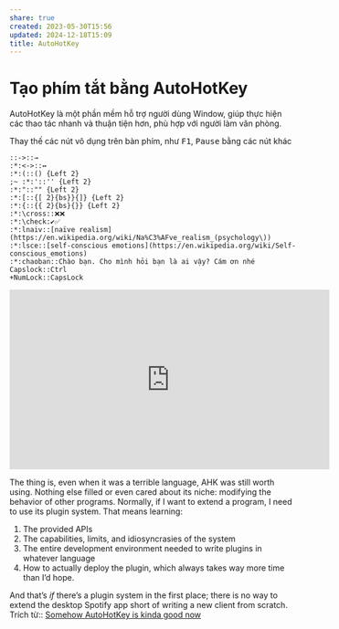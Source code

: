 ```yaml
---
share: true
created: 2023-05-30T15:56
updated: 2024-12-18T15:09
title: AutoHotKey
---
```

# Tạo phím tắt bằng AutoHotKey
AutoHotKey là một phần mềm hỗ trợ người dùng Window, giúp thực hiện các thao tác nhanh và thuận tiện hơn, phù hợp với người làm văn phòng.

Thay thế các nút vô dụng trên bàn phím, như <kbd>F1</kbd>, <kbd>Pause</kbd> bằng các nút khác
```
::->::→
:*:<->::↔
:*:(::() {Left 2}
;~ :*:'::'' {Left 2}
:*:"::"" {Left 2}
:*:[::{[ 2}{bs}}{]} {Left 2}
:*:{::{{ 2}{bs}{}} {Left 2}
:*:\cross::❌❌
:*:\check:✔️✅
:*:lnaiv::[naïve realism](https://en.wikipedia.org/wiki/Na%C3%AFve_realism_(psychology\))
:*:lsce::[self-conscious emotions](https://en.wikipedia.org/wiki/Self-conscious_emotions)
:*:chaoban::Chào bạn. Cho mình hỏi bạn là ai vậy? Cám ơn nhé
Capslock::Ctrl
+NumLock::CapsLock
```
<iframe width="560" height="315" src="https://www.youtube.com/embed/YmQPxkS3HjQ" title="YouTube video player" frameborder="0" allow="accelerometer; autoplay; clipboard-write; encrypted-media; gyroscope; picture-in-picture; web-share" referrerpolicy="strict-origin-when-cross-origin" allowfullscreen></iframe> 


The thing is, even when it was a terrible language, AHK was still worth using. Nothing else filled or even cared about its niche: modifying the behavior of other programs. Normally, if I want to extend a program, I need to use its plugin system. That means learning:

1. The provided APIs
2. The capabilities, limits, and idiosyncrasies of the system
3. The entire development environment needed to write plugins in whatever language
4. How to actually deploy the plugin, which always takes way more time than I’d hope.

And that’s _if_ there’s a plugin system in the first place; there is no way to extend the desktop Spotify app short of writing a new client from scratch.
Trích từ:: [Somehow AutoHotKey is kinda good now](https://www.hillelwayne.com/post/ahk-v2/#fnref:caveat)

